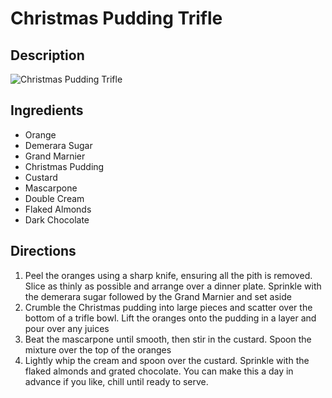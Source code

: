 # Christmas Pudding Trifle

## Description
![Christmas Pudding Trifle](https://www.themealdb.com/images/media/meals/r33cud1576791081.jpg "Christmas Pudding Trifle")

## Ingredients
- Orange
- Demerara Sugar
- Grand Marnier
- Christmas Pudding
- Custard
- Mascarpone
- Double Cream
- Flaked Almonds
- Dark Chocolate

## Directions
1. Peel the oranges using a sharp knife, ensuring all the pith is removed. Slice as thinly as possible and arrange over a dinner plate. Sprinkle with the demerara sugar followed by the Grand Marnier and set aside
2. Crumble the Christmas pudding into large pieces and scatter over the bottom of a trifle bowl. Lift the oranges onto the pudding in a layer and pour over any juices
3. Beat the mascarpone until smooth, then stir in the custard. Spoon the mixture over the top of the oranges
4. Lightly whip the cream and spoon over the custard. Sprinkle with the flaked almonds and grated chocolate. You can make this a day in advance if you like, chill until ready to serve.
